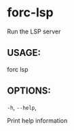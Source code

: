 
# forc-lsp
Run the LSP server


## USAGE:
forc lsp


## OPTIONS:

`-h`, `--help`, 

Print help information
